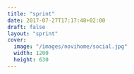 ```yaml
---
title: "sprint"
date: 2017-07-27T17:17:48+02:00
draft: false
layout: "sprint"
cover:
  image: "/images/novihome/social.jpg"
  width: 1200
  height: 630
---
```


